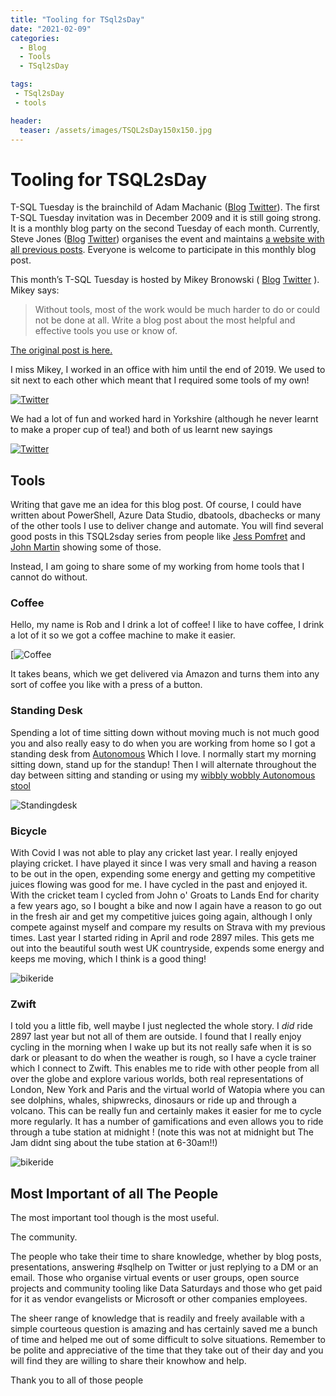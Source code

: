 ```yaml
---
title: "Tooling for TSql2sDay"
date: "2021-02-09" 
categories:
  - Blog
  - Tools
  - TSql2sDay

tags:
 - TSql2sDay
 - tools

header:
  teaser: /assets/images/TSQL2sDay150x150.jpg
---
```


# Tooling for TSQL2sDay

T-SQL Tuesday is the brainchild of Adam Machanic ([Blog](http://dataeducation.com/)  [Twitter](https://twitter.com/adammachanic?lang=en)). The first T-SQL Tuesday invitation was in December 2009 and it is still going strong. It is a monthly blog party on the second Tuesday of each month. Currently, Steve Jones ([Blog](https://voiceofthedba.com/)  [Twitter](https://twitter.com/way0utwest)) organises the event and maintains [a website with all previous posts](http://tsqltuesday.com/). Everyone is welcome to participate in this monthly blog post.

This month’s T-SQL Tuesday is hosted by Mikey Bronowski ( [Blog](https://www.bronowski.it/blog/)  [Twitter](https://twitter.com/@MikeyBronowski) ). Mikey says: 

>Without tools, most of the work would be much harder to do or could not be done at all. Write a blog post about the most helpful and effective tools you use or know of.

[The original post is here.](https://www.bronowski.it/blog/2021/02/t-sql-tuesday-135-the-outstanding-tools-of-the-trade-that-make-your-job-awesome/)

I miss Mikey, I worked in an office with him until the end of 2019. We used to sit next to each other which meant that I required some tools of my own!

[![Twitter](https://blog.robsewell.com//assets/uploads/2021/mikeyredgatewall.png)](https://twitter.com/sqldbawithbeard/status/1113346708631629824)

We had a lot of fun and worked hard in Yorkshire (although he never learnt to make a proper cup of tea!) and both of us learnt new sayings

[![Twitter](https://blog.robsewell.com//assets/uploads/2021/mikeytea.png)](https://twitter.com/MikeyBronowski/status/1247998435644456960)

## Tools

Writing that gave me an idea for this blog post. Of course, I could have written about PowerShell, Azure Data Studio, dbatools, dbachecks or many of the other tools I use to deliver change and automate. You will find several good posts in this TSQL2sday series from people like [Jess Pomfret](https://jesspomfret.com/t-sql-tuesday-135/) and [John Martin](https://jqmartin.info/2021/02/09/t-sql-tuesday-135-tools-of-the-trade/) showing some of those.

Instead, I am going to share some of my working from home tools that I cannot do without.

### Coffee

Hello, my name is Rob and I drink a lot of coffee! I like to have coffee, I drink a lot of it so we got a coffee machine to make it easier.

[![Coffee](https://blog.robsewell.com//assets/uploads/2021/CoffeeMachine.jpg)

It takes beans, which we get delivered via Amazon and turns them into any sort of coffee you like with a press of a button.

### Standing Desk

Spending a lot of time sitting down without moving much is not much good you and also really easy to do when you are working from home so I got a standing desk from [Autonomous](https://www.autonomous.ai/standing-desks/smartdesk-2-business) Which I love. I normally start my morning sitting down, stand up for the standup! Then I will alternate throughout the day between sitting and standing or using my [wibbly wobbly Autonomous stool](https://www.autonomous.ai/office-chairs/ergonomic-stool)

![Standingdesk](https://blog.robsewell.com//assets/uploads/2021/standingdesk.jpg)

### Bicycle

With Covid I was not able to play any cricket last year. I really enjoyed playing cricket. I have played it since I was very small and having a reason to be out in the open, expending some energy and getting my competitive juices flowing was good for me. I have cycled in the past and enjoyed it. With the cricket team I cycled from John o' Groats to Lands End for charity a few years ago, so I bought a bike and now I again have a reason to go out in the fresh air and get my competitive juices going again, although I only compete against myself and compare my results on Strava with my previous times. Last year I started riding in April and rode 2897 miles. This gets me out into the beautiful south west UK countryside, expends some energy and keeps me moving, which I think is a good thing!

![bikeride](https://blog.robsewell.com//assets/uploads/2021/bikeride.jpg)

### Zwift

I told you a little fib, well maybe I just neglected the whole story. I _did_ ride 2897 last year but not all of them are outside. I found that I really enjoy cycling in the morning when I wake up but its not really safe when it is so dark or pleasant to do when the weather is rough, so I have a cycle trainer which I connect to Zwift. This enables me to ride with other people from all over the globe and explore various worlds, both real representations of London, New York and Paris and the virtual world of Watopia where you can see dolphins, whales, shipwrecks, dinosaurs or ride up and through a volcano. This can be really fun and certainly makes it easier for me to cycle more regularly. It has a number of gamifications and even allows you to ride through a tube station at midnight ! (note this was not at midnight but The Jam didnt sing about the tube station at 6-30am!!)

![bikeride](https://blog.robsewell.com//assets/uploads/2021/tubestation.jpg)

## Most Important of all The People

The most important tool though is the most useful. 

The community.

The people who take their time to share knowledge, whether by blog posts, presentations, answering #sqlhelp on Twitter or just replying to a DM or an email. Those who organise virtual events or user groups, open source projects and community tooling like Data Saturdays and those who get paid for it as vendor evangelists or Microsoft or other companies employees. 

The sheer range of knowledge that is readily and freely available with a simple courteous question is amazing and has certainly saved me a bunch of time and helped me out of some difficult to solve situations. Remember to be polite and appreciative of the time that they take out of their day and you will find they are willing to share their knowhow and help.

Thank you to all of those people

